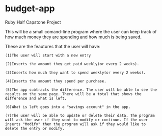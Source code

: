 # budget-app
Ruby Half Capstone Project

This will be a small comand-line program where the user can keep track of how much money they are spending and how much is being saved. 

These are the feautures that the user will have:

    (1)The user will start with a new entry
  
    (2)Inserts the amount they get paid weekly(or every 2 weeks).
    
    (3)Inserts how much they want to spend weekly(or every 2 weeks).
    
    (4)Inserts the amount they spend per purchase.
    
    (5)The app subtracts the difference. The user will be able to see the results on the same page. There will be a total that shows the difference and what is left.
    
    (6)What is left goes into a "savings account" in the app. 
    
    (7)The user will be able to update or delete their data. The program will ask the user if they want to modify or continue. If the user inserts "Modify" then the program will ask if they would like to delete the entry or modify. 
